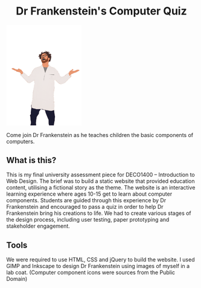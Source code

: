 <h1 align="center">Dr Frankenstein's Computer Quiz</h1>

<img src="images/drOptToon.png" width="200" text-align="middle">

Come join Dr Frankenstein as he teaches children the basic components of computers.

## What is this?

This is my final university assessment piece for DECO1400 – Introduction to Web Design.
The brief was to build a static website that provided education content, utilising a fictional story as the theme. The website is an interactive learning experience where ages 10-15 get to learn about computer components. Students are guided through this experience by Dr Frankenstein and encouraged to pass a quiz in order to help Dr Frankenstein bring his creations to life. We had to create various stages of the design process, including user testing, paper prototyping and stakeholder engagement. 

## Tools

We were required to use HTML, CSS and jQuery to build the website.
I used GIMP and Inkscape to design Dr Frankenstein using images of myself in a lab coat.
(Computer component icons were sources from the Public Domain)
